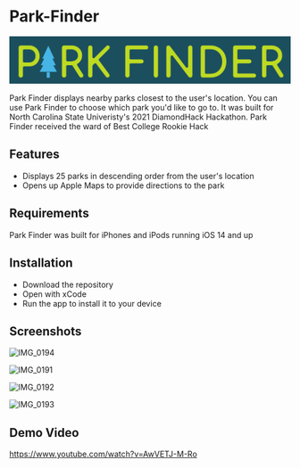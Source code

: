 # Park-Finder

![image](https://github.com/kylejosterman/Park-Finder/blob/main/Park%20Finder/Park%20Finder%20Logo.png)

Park Finder displays nearby parks closest to the user's location. You can use Park Finder to choose which park you'd like to go to. It was built for North Carolina State Univeristy's 2021 DiamondHack Hackathon. Park Finder received the ward of Best College Rookie Hack

## Features
- Displays 25 parks in descending order from the user's location
- Opens up Apple Maps to provide directions to the park

## Requirements
Park Finder was built for iPhones and iPods running iOS 14 and up

## Installation
- Download the repository
- Open with xCode
- Run the app to install it to your device

## Screenshots
![IMG_0194](https://user-images.githubusercontent.com/57078519/112761359-f1ecef00-8fc8-11eb-89f7-ed6040ab4c79.PNG) 


![IMG_0191](https://user-images.githubusercontent.com/57078519/112761362-f5807600-8fc8-11eb-989e-dc7204ec8003.PNG)


![IMG_0192](https://user-images.githubusercontent.com/57078519/112761363-f5807600-8fc8-11eb-813c-7c34a7bcf54d.PNG)


![IMG_0193](https://user-images.githubusercontent.com/57078519/112761364-f6190c80-8fc8-11eb-9c11-20fda9b77daa.PNG)

## Demo Video

https://www.youtube.com/watch?v=AwVETJ-M-Ro
